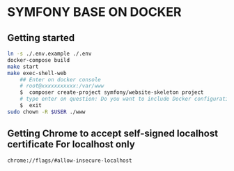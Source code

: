 # SYMFONY BASE ON DOCKER

## Getting started

```bash
ln -s ./.env.example ./.env
docker-compose build
make start
make exec-shell-web
    ## Enter on docker console
    # root@xxxxxxxxxxx:/var/www
    $  composer create-project symfony/website-skeleton project
    # type enter on question: Do you want to include Docker configuration from recipes? (Yes)
    $  exit
sudo chown -R $USER ./www
```


## Getting Chrome to accept self-signed localhost certificate For localhost only
```
chrome://flags/#allow-insecure-localhost
```
